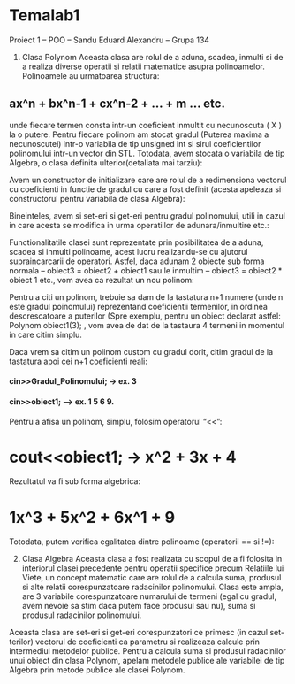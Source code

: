 # Temalab1

Proiect 1 – POO – Sandu Eduard Alexandru – Grupa 134

1.	Clasa Polynom
Aceasta clasa are rolul de a aduna, scadea, inmulti si de a realiza diverse operatii si relatii matematice asupra polinoamelor.
Polinoamele au urmatoarea structura: 

## ax^n + bx^n-1 + cx^n-2 + ... + m ... etc.

unde fiecare termen consta intr-un coeficient inmultit cu necunoscuta ( X ) la o putere.
Pentru fiecare polinom am stocat gradul (Puterea maxima a necunoscutei) intr-o variabila de tip unsigned int si sirul coeficientilor polinomului intr-un vector din STL.
Totodata, avem stocata o variabila de tip Algebra, o clasa definita ulterior(detaliata mai tarziu):
 
Avem un constructor de initializare care are rolul de a redimensiona vectorul cu coeficienti in functie de gradul cu care a fost definit (acesta apeleaza si constructorul pentru variabila de clasa Algebra):
 
 
Bineinteles, avem si set-eri si get-eri pentru gradul polinomului, utili in cazul in care acesta se modifica in urma operatiilor de adunara/inmultire etc.:
 
Functionalitatile clasei sunt reprezentate prin posibilitatea de a aduna, scadea si inmulti polinoame, acest lucru realizandu-se cu ajutorul supraincarcarii de operatori. Astfel, daca adunam 2 obiecte sub forma normala – obiect3 = obiect2 + obiect1 sau le inmultim – obiect3 = obiect2 * obiect 1 etc., vom avea ca rezultat un nou polinom:
 


Pentru a citi un polinom, trebuie sa dam de la tastatura n+1 numere (unde n este gradul poinomului) reprezentand coeficientii termenilor, in ordinea descrescatoare a puterilor (Spre exemplu, pentru un obiect declarat astfel: Polynom obiect1(3); , vom avea de dat de la tastaura 4 termeni in momentul in care citim simplu.

Daca vrem sa citim un polinom custom cu gradul dorit, citim gradul de la tastatura apoi cei n+1 coeficienti reali:

#### cin>>Gradul_Polinomului; -> ex. 3
#### cin>>obiect1; –> ex. 1 5 6 9.

Pentru a afisa un polinom, simplu, folosim operatorul “<<”: 

# cout<<obiect1; -> x^2 + 3x + 4

Rezultatul va fi sub forma algebrica: 

# 1x^3 + 5x^2 + 6x^1 + 9

Totodata, putem verifica egalitatea dintre polinoame (operatorii == si !=):
 
2.	Clasa Algebra
Aceasta clasa a fost realizata cu scopul de a fi folosita in interiorul clasei precedente pentru operatii specifice precum Relatiile lui Viete, un concept matematic care are rolul de a calcula suma, produsul si alte relatii corespunzatoare radacinilor polinomului.
Clasa este ampla,  are 3 variabile corespunzatoare numarului de termeni (egal cu gradul, avem nevoie sa stim daca putem face produsul sau nu), suma si produsul radacinilor polinomului.
 
Aceasta clasa are set-eri si get-eri corespunzatori ce primesc (in cazul set-terilor) vectorul de coeficienti ca parametru si realizeaza calcule prin intermediul metodelor publice. 
Pentru a calcula suma si produsul radacinilor unui obiect din clasa Polynom, apelam metodele publice ale variabilei de tip Algebra prin metode publice ale clasei Polynom.
 
 
